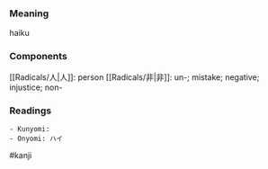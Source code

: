 ### Meaning

haiku

### Components

[[Radicals/人|人]]: person [[Radicals/非|非]]: un-; mistake; negative; injustice; non-

### Readings

```
- Kunyomi: 
- Onyomi: ハイ
```

#kanji